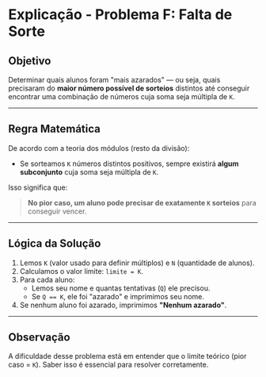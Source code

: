 # Explicação - Problema F: Falta de Sorte

## Objetivo
Determinar quais alunos foram "mais azarados" — ou seja, quais precisaram do **maior número possível de sorteios** distintos até conseguir encontrar uma combinação de números cuja soma seja múltipla de `K`.

---

## Regra Matemática
De acordo com a teoria dos módulos (resto da divisão):
- Se sorteamos `K` números distintos positivos, sempre existirá **algum subconjunto** cuja soma seja múltipla de `K`.

Isso significa que:
> **No pior caso, um aluno pode precisar de exatamente `K` sorteios** para conseguir vencer.

---

## Lógica da Solução
1. Lemos `K` (valor usado para definir múltiplos) e `N` (quantidade de alunos).
2. Calculamos o valor limite: `limite = K`.
3. Para cada aluno:
   - Lemos seu nome e quantas tentativas (`Q`) ele precisou.
   - Se `Q == K`, ele foi "azarado" e imprimimos seu nome.
4. Se nenhum aluno foi azarado, imprimimos **"Nenhum azarado"**.

---

## Observação
A dificuldade desse problema está em entender que o limite teórico (pior caso = `K`). Saber isso é essencial para resolver corretamente.
